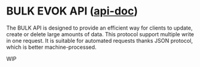 # BULK EVOK API ([api-doc]())

The BULK API is designed to provide an efficient way for clients to update, create or delete large amounts of data.
This protocol support multiple write in one request.
It is suitable for automated requests thanks JSON protocol, which is better machine-processed.

WIP